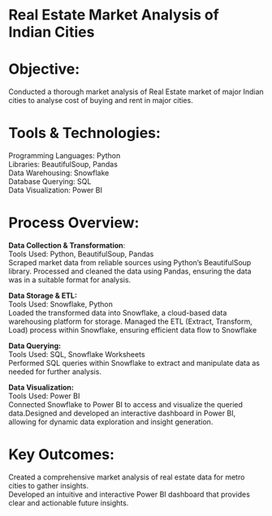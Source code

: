 # Real Estate Market Analysis of Indian Cities <BR>

# Objective: <BR>
Conducted a thorough market analysis of Real Estate market of major Indian cities to analyse cost of buying and rent in major cities. <BR>

# Tools & Technologies:

Programming Languages: Python <BR>
Libraries: BeautifulSoup, Pandas <BR>
Data Warehousing: Snowflake <BR>
Database Querying: SQL <BR>
Data Visualization: Power BI <BR>

# Process Overview: <BR>

**Data Collection & Transformation**: <BR>
Tools Used: Python, BeautifulSoup, Pandas <BR>
Scraped market data from reliable sources using Python’s BeautifulSoup library. Processed and cleaned the data using Pandas, ensuring the data was in a suitable format for analysis. <BR>

**Data Storage & ETL:** <BR>
Tools Used: Snowflake, Python <BR>
Loaded the transformed data into Snowflake, a cloud-based data warehousing platform for storage. Managed the ETL (Extract, Transform, Load) process within Snowflake, ensuring efficient data flow to Snowflake <BR>

**Data Querying:** <BR>
Tools Used: SQL, Snowflake Worksheets <BR>
Performed SQL queries within Snowflake to extract and manipulate data as needed for further analysis. <BR>

**Data Visualization:**<BR>
Tools Used: Power BI <BR>
Connected Snowflake to Power BI to access and visualize the queried data.Designed and developed an interactive dashboard in Power BI, allowing for dynamic data exploration and insight generation. <BR>

# Key Outcomes: <BR>
Created a comprehensive market analysis of real estate data for metro cities to gather insights.<BR>
Developed an intuitive and interactive Power BI dashboard that provides clear and actionable future insights.<BR>
